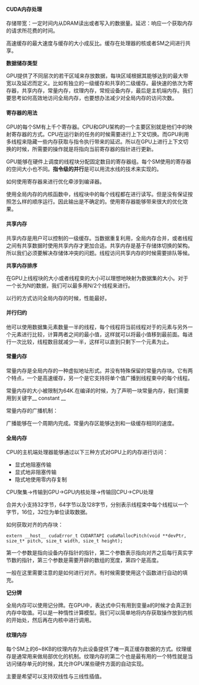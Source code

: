 #### CUDA内存处理

存储带宽：一定时间内从DRAM读出或者写入的数据量。延迟：响应一个获取内存的请求所花费的时间。

高速缓存的最大速度与缓存的大小成反比。缓存在处理器的核或者SM之间进行共享。

**数据储存类型**

GPU提供了不同层次的若干区域来存放数据，每块区域根据其能够达到的最大带宽以及延迟而定义。比如有独立的一级缓存和共享的二级缓存。最快速的依次为寄存器，共享内存，常量内存，纹理内存，常规设备内存，最后是主机端内存。我们要思考如何高效地访问全局内存，也要想办法减少对全局内存的访问次数。

#### 寄存器的用法

GPU的每个SM有上千个寄存器。CPU和GPU架构的一个主要区别就是他们中的映射寄存器的方式。CPU在运行新的任务的时候需要进行上下文切换。而GPU利用多线程来隐藏一些内存获取与指令执行带来的延迟。所以在GPU上进行上下文切换的时候，所需要的操作就是将指向当前寄存器的指针进行更新。

GPU能够在硬件上调度的线程块分配固定数目的寄存器组。每个SM使用的寄存器的空间大小也不同。**指令级的并行**是可以用流水线的技术来实现的。

如何使用寄存器来进行优化牵涉到编译器。

使用全局内存的内核函数中，线程块中的每个线程都在进行读写。但是没有保证按照怎么样的顺序运行。因此输出是不确定的。使用寄存器能够带来很大的优化效果。

#### 共享内存

共享内存是用户可以控制的一级缓存。当数据重复利用，全局内存合并，或者线程之间有共享数据时使用共享内存才更加合适。共享内存是基于存储体切换的架构。所以我们必须要解决存储体冲突的问题。线程访问共享内存的时候需要排队等候。

**共享内存排序**

在GPU上线程块的大小或者线程束的大小可以理想地映射为数据集的大小。对于一个长为N的数据，我们可以最多用N/2个线程来进行。

以行的方式访问全局内存的时候，性能最好。

#### 并行归约

他可以使用数据集元素数量一半的线程，每个线程将当前线程对于的元素与另外一个元素进行比较，计算两者之间的最小值，这样就可以将最小值移到最前面。每进行一次比较，线程数目就减少一半，这样可以直到只剩下一个元素为止。

#### 常量内存

常量内存是全局内存的一种虚拟地址形式。并没有特殊保留的常量内存块。它有两个特点，一个是高速缓存，另一个是它支持将单个值广播到线程束中的每个线程。

常量内存的大小被限制为64K.在编译的时候，为了声明一块常量内存，我们需要用到关键字__ constant __

常量内存的广播机制：

广播能够在一个周期内完成。常量内存区能够达到和一级缓存相同的速度。

#### 全局内存

CPU的主机端处理器能够通过以下三种方式对GPU上的内存进行访问：

* 显式地阻塞传输
* 显式地非阻塞传输
* 隐式地使用零内存复制

CPU聚集->传输到GPU->GPU内核处理->传输回CPU->CPU处理

合并大小支持32字节，64字节以及128字节，分别表示线程束中每个线程以一个字节，16位，32位为单位读取数据。

如何获取对齐的内存块：

```
extern __host__ cudaError_t CUDARTAPI cudaMallocPitch(void **devPtr, size_t* pitch, size_t width, size_t height);
```

第一个参数是指向设备内存指针的指针，第二个参数表示指向对齐之后每行真实字节数的指针，第三个参数是需要开辟的数组的宽度，第四个是高度。

一般在这里需要注意的是如何进行对齐。有时候需要使用这个函数进行自动的填充。

**记分牌**

全局内存可以使用记分牌。在GPU中，表达式中只有用到变量a的时候才会真正到内存中取值。可以是一种惰性计算模型。我们可以简单地将内存获取操作放到内核的开始处，然后再在内核中进行调用。

#### 纹理内存

每个SM上的6~8KB的纹理内存为此设备提供了唯一真正缓存数据的方式。纹理缓存是通常用来做局部优化的机制。纹理内存的第二个也是最有用的一个特性就是当访问储存单元的时候，其允许GPU某些硬件方面的自动实现。

主要是希望可以支持双线性与三线性插值。
